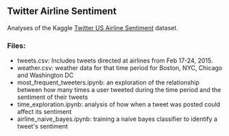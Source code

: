 ## Twitter Airline Sentiment
Analyses of the Kaggle [Twitter US Airline Sentiment](https://www.kaggle.com/crowdflower/twitter-airline-sentiment) dataset.

### Files:
- tweets.csv: Includes tweets directed at airlines from Feb 17-24, 2015.
- weather.csv: weather data for that time period for Boston, NYC, Chicago and Washington DC
- most_frequent_tweeters.ipynb: an exploration of the relationship between how many times a user tweeted during the time period and the sentiment of their tweets
- time_exploration.ipynb: analysis of how when a tweet was posted could affect its sentiment
- airline_naive_bayes.ipynb: training a naive bayes classifier to identify a tweet's sentiment
